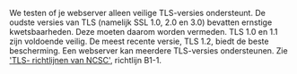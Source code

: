We testen of je webserver alleen veilige TLS-versies ondersteunt. De oudste 
versies van TLS (namelijk SSL 1.0, 2.0 en 3.0) bevatten ernstige 
kwetsbaarheden. Deze moeten daarom worden vermeden. TLS 1.0 en 1.1 zijn 
voldoende veilig. De meest recente versie, TLS 1.2, biedt de beste 
bescherming. Een webserver kan meerdere TLS-versies ondersteunen. Zie ['TLS-
richtlijnen van NCSC'](https://www.ncsc.nl/actueel/whitepapers/ict-beveiligingsrichtlijnen-voor-transport-layer-security-tls.html), richtlijn 
B1-1.
